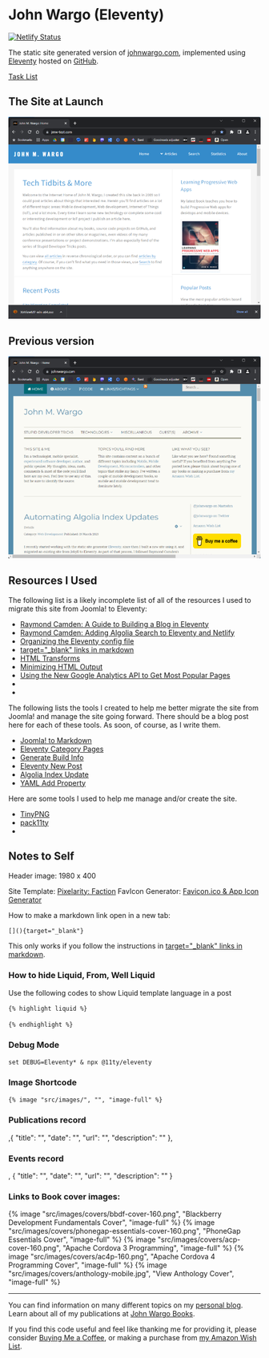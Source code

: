 # John Wargo (Eleventy)

[![Netlify Status](https://api.netlify.com/api/v1/badges/9c776198-312a-450e-a329-fbb33e7afa79/deploy-status)](https://app.netlify.com/sites/johnwargo/deploys)

The static site generated version of [johnwargo.com](https://johnwargo.com), implemented using [Eleventy](https://www.11ty.dev/) hosted on [GitHub](https://github.com/johnwargo/johnwargo-static-11ty).

[Task List](https://trello.com/b/eoqh8Fte/jmw-site-tasks)

## The Site at Launch

![Home Page 20230415](images/image-02.png)

## Previous version

![Home Page](images/image-01.png)

## Resources I Used

The following list is a likely incomplete list of all of the resources I used to migrate this site from Joomla! to Eleventy:

* [Raymond Camden: A Guide to Building a Blog in Eleventy](https://www.raymondcamden.com/2022/01/19/a-guide-to-building-a-blog-in-eleventy)
* [Raymond Camden: Adding Algolia Search to Eleventy and Netlify](https://www.raymondcamden.com/2020/06/24/adding-algolia-search-to-eleventy-and-netlify)
* [Organizing the Eleventy config file](https://www.lenesaile.com/en/blog/organizing-the-eleventy-config-file/)
* [target="_blank" links in markdown](https://github.com/11ty/eleventy/issues/2301)
* [HTML Transforms](https://learneleventyfromscratch.com/lesson/31.html#minifying-html-output)
* [Minimizing HTML Output](https://learneleventyfromscratch.com/lesson/31.html#minifying-html-output)
* [Using the New Google Analytics API to Get Most Popular Pages](https://fjolt.com/article/javascript-ga-api-most-popular-posts)
* []()
* []()

The following lists the tools I created to help me better migrate the site from Joomla! and manage the site going forward. There should be a blog post here for each of these tools. As soon, of course, as I write them.

* [Joomla! to Markdown](https://www.npmjs.com/package/joomla-to-markdown)
* [Eleventy Category Pages](https://www.npmjs.com/package/eleventy-category-pages)
* [Generate Build Info](https://www.npmjs.com/package/generate-build-info)
* [Eleventy New Post](https://www.npmjs.com/package/eleventy-new-post)
* [Algolia Index Update](https://www.npmjs.com/package/algolia-index-update)
* [YAML Add Property](https://www.npmjs.com/package/yaml-add-property)

Here are some tools I used to help me manage and/or create the site.

* [TinyPNG](https://tinypng.com/)
* [pack11ty](https://github.com/nhoizey/pack11ty)
* []()

## Notes to Self

Header image: 1980 x 400

Site Template: [Pixelarity: Faction](https://pixelarity.com/faction)
FavIcon Generator: [Favicon.ico & App Icon Generator](https://www.favicon-generator.org/)

How to make a markdown link open in a new tab: 

```markdown
[](){target="_blank"}
```

This only works if you follow the instructions in [target="_blank" links in markdown](https://github.com/11ty/eleventy/issues/2301).

### How to hide Liquid, From, Well Liquid

Use the following codes to show Liquid template language in a post

```liquid
{% highlight liquid %}

{% endhighlight %}
```
### Debug Mode

```shell
set DEBUG=Eleventy* & npx @11ty/eleventy
```

### Image Shortcode

```liquid
{% image "src/images/", "", "image-full" %}
```

### Publications record

,{
  "title": "",
  "date": "",
  "url": "",
  "description": ""
},

### Events record

, {
  "title": "",
  "date": "",
  "url": "",
  "description": ""
}

### Links to Book cover images:

{% image "src/images/covers/bbdf-cover-160.png", "Blackberry Development Fundamentals Cover", "image-full" %}
{% image "src/images/covers/phonegap-essentials-cover-160.png", "PhoneGap Essentials Cover", "image-full" %}
{% image "src/images/covers/acp-cover-160.png", "Apache Cordova 3 Programming", "image-full" %}
{% image "src/images/covers/ac4p-160.png", "Apache Cordova 4 Programming Cover", "image-full" %}
{% image "src/images/covers/anthology-mobile.jpg", "View Anthology Cover", "image-full" %}

***

You can find information on many different topics on my [personal blog](http://www.johnwargo.com). Learn about all of my publications at [John Wargo Books](http://www.johnwargobooks.com).

If you find this code useful and feel like thanking me for providing it, please consider <a href="https://buymeacoffee.com/johnwargo" target="_blank">Buying Me a Coffee</a>, or making a purchase from [my Amazon Wish List](https://amzn.com/w/1WI6AAUKPT5P9).
